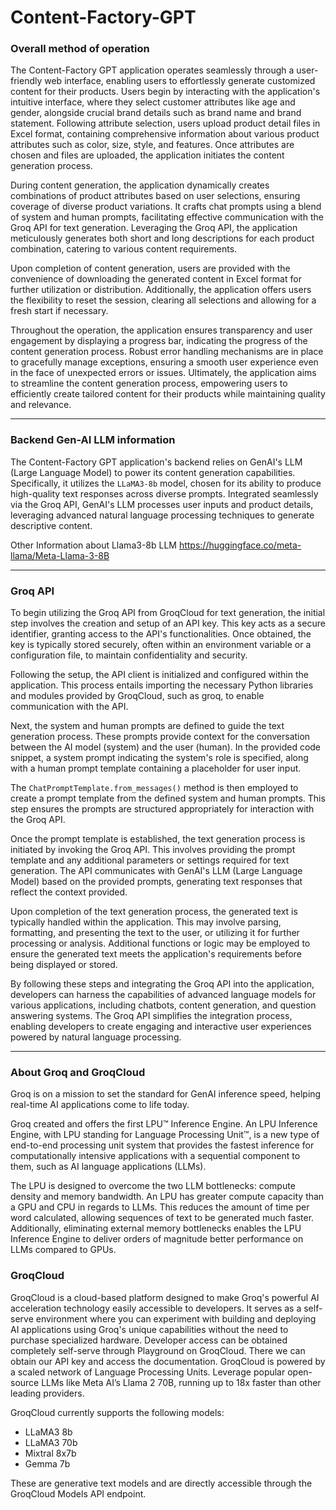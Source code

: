 # Content-Factory-GPT

### Overall method of operation

The Content-Factory GPT application operates seamlessly through a user-friendly web interface, enabling users to effortlessly generate customized content for their products. Users begin by interacting with the application's intuitive interface, where they select customer attributes like age and gender, alongside crucial brand details such as brand name and brand statement. Following attribute selection, users upload product detail files in Excel format, containing comprehensive information about various product attributes such as color, size, style, and features. Once attributes are chosen and files are uploaded, the application initiates the content generation process. 

During content generation, the application dynamically creates combinations of product attributes based on user selections, ensuring coverage of diverse product variations. It crafts chat prompts using a blend of system and human prompts, facilitating effective communication with the Groq API for text generation. Leveraging the Groq API, the application meticulously generates both short and long descriptions for each product combination, catering to various content requirements. 

Upon completion of content generation, users are provided with the convenience of downloading the generated content in Excel format for further utilization or distribution. Additionally, the application offers users the flexibility to reset the session, clearing all selections and allowing for a fresh start if necessary. 

Throughout the operation, the application ensures transparency and user engagement by displaying a progress bar, indicating the progress of the content generation process. Robust error handling mechanisms are in place to gracefully manage exceptions, ensuring a smooth user experience even in the face of unexpected errors or issues. Ultimately, the application aims to streamline the content generation process, empowering users to efficiently create tailored content for their products while maintaining quality and relevance. 

---

### Backend Gen-AI LLM information

The Content-Factory GPT application's backend relies on GenAI's LLM (Large Language Model) to power its content generation capabilities. Specifically, it utilizes the <code>LLaMA3-8b</code> model, chosen for its ability to produce high-quality text responses across diverse prompts. Integrated seamlessly via the Groq API, GenAI's LLM processes user inputs and product details, leveraging advanced natural language processing techniques to generate descriptive content. 

Other Information about Llama3-8b LLM https://huggingface.co/meta-llama/Meta-Llama-3-8B

---

### Groq API

To begin utilizing the Groq API from GroqCloud for text generation, the initial step involves the creation and setup of an API key. This key acts as a secure identifier, granting access to the API's functionalities. Once obtained, the key is typically stored securely, often within an environment variable or a configuration file, to maintain confidentiality and security. 

Following the setup, the API client is initialized and configured within the application. This process entails importing the necessary Python libraries and modules provided by GroqCloud, such as groq, to enable communication with the API. 

Next, the system and human prompts are defined to guide the text generation process. These prompts provide context for the conversation between the AI model (system) and the user (human). In the provided code snippet, a system prompt indicating the system's role is specified, along with a human prompt template containing a placeholder for user input. 

The <code>ChatPromptTemplate.from_messages()</code> method is then employed to create a prompt template from the defined system and human prompts. This step ensures the prompts are structured appropriately for interaction with the Groq API. 

Once the prompt template is established, the text generation process is initiated by invoking the Groq API. This involves providing the prompt template and any additional parameters or settings required for text generation. The API communicates with GenAI's LLM (Large Language Model) based on the provided prompts, generating text responses that reflect the context provided. 

Upon completion of the text generation process, the generated text is typically handled within the application. This may involve parsing, formatting, and presenting the text to the user, or utilizing it for further processing or analysis. Additional functions or logic may be employed to ensure the generated text meets the application's requirements before being displayed or stored. 

By following these steps and integrating the Groq API into the application, developers can harness the capabilities of advanced language models for various applications, including chatbots, content generation, and question answering systems. The Groq API simplifies the integration process, enabling developers to create engaging and interactive user experiences powered by natural language processing. 

---

### About Groq and GroqCloud

Groq is on a mission to set the standard for GenAI inference speed, helping real-time AI applications come to life today. 

Groq created and offers the first LPU™ Inference Engine. An LPU Inference Engine, with LPU standing for Language Processing Unit™, is a new type of end-to-end processing unit system that provides the fastest inference for computationally intensive applications with a sequential component to them, such as AI language applications (LLMs). 

The LPU is designed to overcome the two LLM bottlenecks: compute density and memory bandwidth. An LPU has greater compute capacity than a GPU and CPU in regards to LLMs. This reduces the amount of time per word calculated, allowing sequences of text to be generated much faster. Additionally, eliminating external memory bottlenecks enables the LPU Inference Engine to deliver orders of magnitude better performance on LLMs compared to GPUs. 


### GroqCloud

GroqCloud is a cloud-based platform designed to make Groq's powerful AI acceleration technology easily accessible to developers. It serves as a self-serve environment where you can experiment with building and deploying AI applications using Groq's unique capabilities without the need to purchase specialized hardware. Developer access can be obtained completely self-serve through Playground on GroqCloud. There we can obtain our API key and access the documentation. GroqCloud is powered by a scaled network of Language Processing Units. Leverage popular open-source LLMs like Meta AI’s Llama 2 70B, running up to 18x faster than other leading providers. 
 

GroqCloud currently supports the following models:  

- LLaMA3 8b
- LLaMA3 70b
- Mixtral 8x7b 
- Gemma 7b 

These are generative text models and are directly accessible through the GroqCloud Models API endpoint. 

 

 

 

 


